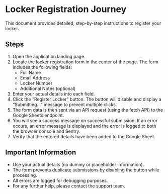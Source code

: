 # Locker Registration Journey

This document provides detailed, step-by-step instructions to register your locker.

## Steps

1. Open the application landing page.
2. Locate the locker registration form in the center of the page. The form includes the following fields:
   - Full Name
   - Email Address
   - Locker Number
   - Additional Notes (optional)
3. Enter your actual details into each field.
4. Click the "Register Locker" button. The button will disable and display a “Submitting…” message to prevent multiple clicks.
5. The form data is then sent via an API request (using the fetch API) to the Google Sheets endpoint.
6. You will see a success message on successful submission. If an error occurs, an error message is displayed and the error is logged to both the browser console and Sentry.
7. Verify that the entered details have been added to the Google Sheet.

## Important Information

- Use your actual details (no dummy or placeholder information).
- The form prevents duplicate submissions by disabling the button while processing.
- All errors are logged for debugging purposes.
- For any further help, please contact the support team.